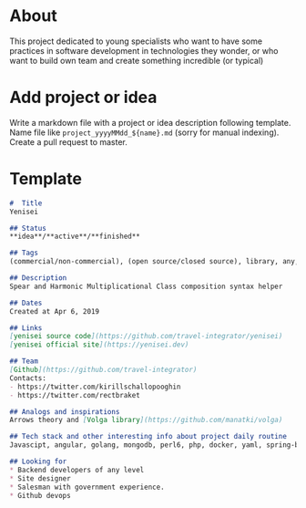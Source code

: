 # About
This project dedicated to young specialists who want to have some practices in software development in technologies they wonder, or who want to build own team and create something incredible (or typical) 
# Add project or idea
Write a markdown file with a project or idea description following template. 
Name file like `project_yyyyMMdd_${name}.md` (sorry for manual indexing).  
Create a pull request to master. 
# Template

```markdown
#  Title
Yenisei

## Status
**idea**/**active**/**finished**

## Tags
(commercial/non-commercial), (open source/closed source), library, any, other, tag, comma separated

## Description
Spear and Harmonic Multiplicational Class composition syntax helper

## Dates
Created at Apr 6, 2019

## Links
[yenisei source code](https://github.com/travel-integrator/yenisei)
[yenisei official site](https://yenisei.dev)

## Team
[Github](https://github.com/travel-integrator)
Contacts: 
- https://twitter.com/kirillschallopooghin
- https://twitter.com/rectbraket

## Analogs and inspirations
Arrows theory and [Volga library](https://github.com/manatki/volga)

## Tech stack and other interesting info about project daily routine
Javascipt, angular, golang, mongodb, perl6, php, docker, yaml, spring-boot.

## Looking for
* Backend developers of any level 
* Site designer 
* Salesman with government experience.
* Github devops
```
